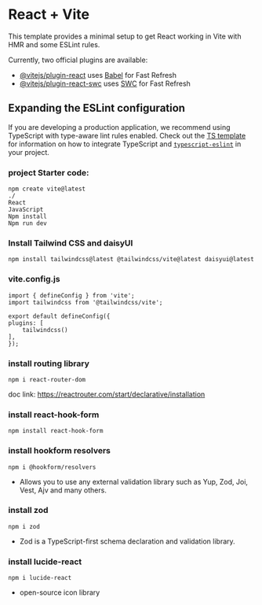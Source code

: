 # React + Vite

This template provides a minimal setup to get React working in Vite with HMR and some ESLint rules.

Currently, two official plugins are available:

- [@vitejs/plugin-react](https://github.com/vitejs/vite-plugin-react/blob/main/packages/plugin-react) uses [Babel](https://babeljs.io/) for Fast Refresh
- [@vitejs/plugin-react-swc](https://github.com/vitejs/vite-plugin-react/blob/main/packages/plugin-react-swc) uses [SWC](https://swc.rs/) for Fast Refresh

## Expanding the ESLint configuration

If you are developing a production application, we recommend using TypeScript with type-aware lint rules enabled. Check out the [TS template](https://github.com/vitejs/vite/tree/main/packages/create-vite/template-react-ts) for information on how to integrate TypeScript and [`typescript-eslint`](https://typescript-eslint.io) in your project.






### project Starter code:

    npm create vite@latest
    ./
    React
    JavaScript
    Npm install
    Npm run dev

### Install Tailwind CSS and daisyUI

    npm install tailwindcss@latest @tailwindcss/vite@latest daisyui@latest

### vite.config.js

    import { defineConfig } from 'vite';
    import tailwindcss from '@tailwindcss/vite';

    export default defineConfig({
    plugins: [
        tailwindcss()
    ],
    });

### install routing library

    npm i react-router-dom

doc link: https://reactrouter.com/start/declarative/installation


### install react-hook-form

    npm install react-hook-form

### install hookform resolvers
    
    npm i @hookform/resolvers

- Allows you to use any external validation library such as Yup, Zod, Joi, Vest, Ajv and many others. 

### install zod

    npm i zod

- Zod is a TypeScript-first schema declaration and validation library.

### install lucide-react

    npm i lucide-react

-  open-source icon library







